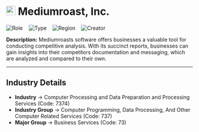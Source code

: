 
# <img src="https://www.mediumroast.io/favicon.png" alt="Mediumroast, Inc. Logo" height="25px" title="Mediumroast, Inc." /> Mediumroast, Inc.


![Role](https://img.shields.io/badge/Role-Owner-blue?style=for-the-badge)&nbsp;&nbsp;&nbsp;&nbsp;![Type](https://img.shields.io/badge/Type-Private-blue?style=for-the-badge)&nbsp;&nbsp;&nbsp;&nbsp;![Region](https://img.shields.io/badge/Region-AMER-blue?style=for-the-badge)&nbsp;&nbsp;&nbsp;&nbsp;![Creator](https://img.shields.io/badge/Creator-Michael%20Hay-blue?style=for-the-badge)

**Description:** Mediumroasts software offers businesses a valuable tool for conducting competitive analysis. With its succinct reports, businesses can gain insights into their competitors documentation and messaging, which are analyzed and compared to their own.

---


## Industry Details

* **Industry** -> Computer Processing and Data Preparation and Processing Services (Code: 7374)
* **Industry Group** -> Computer Programming, Data Processing, And Other Computer Related Services (Code: 737)
* **Major Group** -> Business Services (Code: 73)
